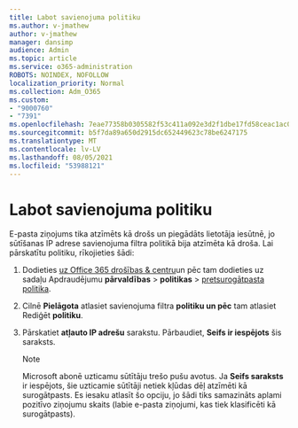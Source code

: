 ```yaml
---
title: Labot savienojuma politiku
ms.author: v-jmathew
author: v-jmathew
manager: dansimp
audience: Admin
ms.topic: article
ms.service: o365-administration
ROBOTS: NOINDEX, NOFOLLOW
localization_priority: Normal
ms.collection: Adm_O365
ms.custom:
- "9000760"
- "7391"
ms.openlocfilehash: 7eae77358b0305582f53c411a092e3d2f1dbe17fd58ceac1ac00d5c07b3dd202
ms.sourcegitcommit: b5f7da89a650d2915dc652449623c78be6247175
ms.translationtype: MT
ms.contentlocale: lv-LV
ms.lasthandoff: 08/05/2021
ms.locfileid: "53988121"
---
```

# <a name="fix-connection-policy"></a>Labot savienojuma politiku

E-pasta ziņojums tika atzīmēts kā drošs un piegādāts lietotāja iesūtnē, jo sūtīšanas IP adrese savienojuma filtra politikā bija atzīmēta kā droša. Lai pārskatītu politiku, rīkojieties šādi:

1. Dodieties [uz Office 365 drošības & centru](https://go.microsoft.com/fwlink/p/?linkid=2077143)un pēc tam dodieties uz sadaļu Apdraudējumu **pārvaldības**  >  **politikas**  >  [pretsurogātpasta politika](https://go.microsoft.com/fwlink/?linkid=2101518).
2. Cilnē **Pielāgota** atlasiet savienojuma filtra **politiku un pēc** tam atlasiet Rediģēt **politiku**.
3. Pārskatiet **atļauto IP adrešu** sarakstu. Pārbaudiet, **Seifs ir iespējots** šis saraksts.

    > [!NOTE]
    > Microsoft abonē uzticamu sūtītāju trešo pušu avotus. Ja **Seifs saraksts** ir iespējots, šie uzticamie sūtītāji netiek kļūdas dēļ atzīmēti kā surogātpasts. Es iesaku atlasīt šo opciju, jo šādi tiks samazināts aplami pozitīvo ziņojumu skaits (labie e-pasta ziņojumi, kas tiek klasificēti kā surogātpasts).
